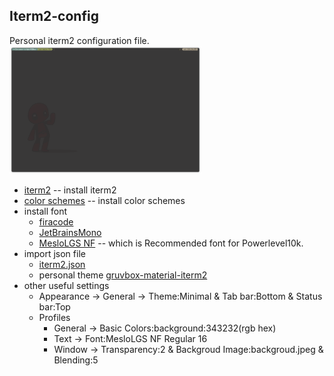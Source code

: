 ## Iterm2-config

Personal iterm2 configuration file.
<img src="https://github.com/asang24/dotfiles/blob/main/iterm2/iterm2.png" alt="demo" style="zoom:30%;" />

- [iterm2](https://iterm2.com/) -- install iterm2
- [color schemes](https://github.com/mbadolato/iTerm2-Color-Schemes) -- install color schemes
- install font
  - [firacode](https://github.com/tonsky/FiraCode)
  - [JetBrainsMono](https://github.com/JetBrains/JetBrainsMono)
  - [MesloLGS NF](https://github.com/romkatv/powerlevel10k) -- which is Recommended font for Powerlevel10k.
- import json file
  - [iterm2.json](https://github.com/asang24/dotfiles/blob/master/iterm2_config/iterm2.json)
  - personal theme [gruvbox-material-iterm2](https://github.com/AmmarCodes/gruvbox-material-iterm2)
- other useful settings
  - Appearance -> General -> Theme:Minimal & Tab bar:Bottom & Status bar:Top
  - Profiles
    - General -> Basic Colors:background:343232(rgb hex)
    - Text -> Font:MesloLGS NF Regular 16
    - Window -> Transparency:2 & Backgroud Image:backgroud.jpeg & Blending:5
